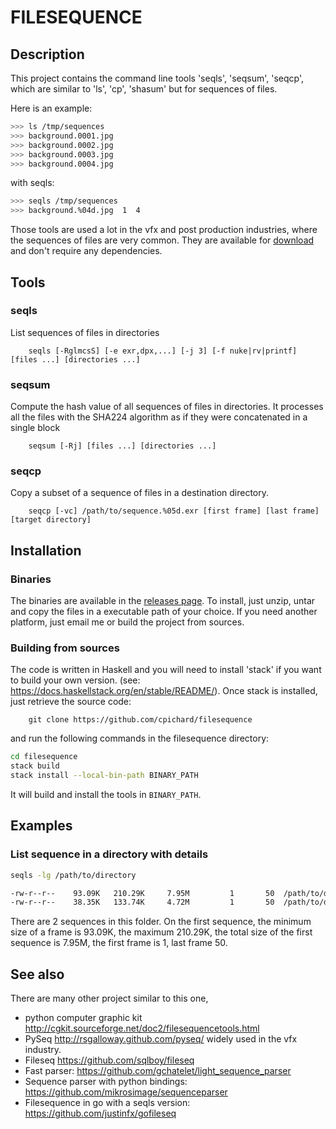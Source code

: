 FILESEQUENCE 
============

Description
------------

This project contains the command line tools 'seqls', 'seqsum', 'seqcp', which are similar to 'ls', 'cp', 'shasum' but for sequences of files. 

Here is an example: 
```bash
>>> ls /tmp/sequences
>>> background.0001.jpg
>>> background.0002.jpg
>>> background.0003.jpg
>>> background.0004.jpg
```
with seqls:
```bash
>>> seqls /tmp/sequences
>>> background.%04d.jpg  1  4
```
Those tools are used a lot in the vfx and post production industries, where the sequences of files are very common. They are available for [download](https://github.com/cpichard/filesequence/releases) and don't require any dependencies.


Tools
--------

### seqls
List sequences of files in directories

        seqls [-RglmcsS] [-e exr,dpx,...] [-j 3] [-f nuke|rv|printf] [files ...] [directories ...]

### seqsum
Compute the hash value of all sequences of files in directories. It processes all the files with the SHA224 algorithm as if they were concatenated in a single block 

        seqsum [-Rj] [files ...] [directories ...]

### seqcp
Copy a subset of a sequence of files in a destination directory.

        seqcp [-vc] /path/to/sequence.%05d.exr [first frame] [last frame] [target directory]

Installation
------------
### Binaries

The binaries are available in the [releases page](https://github.com/cpichard/filesequence/releases). To install, just unzip, untar and copy the files in a executable path of your choice. If you need another platform, just email me or build the project from sources.

### Building from sources
The code is written in Haskell and you will need to install 'stack' if you want to build your own version. (see: https://docs.haskellstack.org/en/stable/README/). 
Once stack is installed, just retrieve the source code:

        git clone https://github.com/cpichard/filesequence

and run the following commands in the filesequence directory:
```bash
cd filesequence
stack build
stack install --local-bin-path BINARY_PATH
```
It will build and install the tools in `BINARY_PATH`.

Examples
--------
### List sequence in a directory with details
```bash
seqls -lg /path/to/directory

-rw-r--r--    93.09K   210.29K     7.95M         1       50  /path/to/directory/checker_board_distotest.%04d.png
-rw-r--r--    38.35K   133.74K     4.72M         1       50  /path/to/directory/checker_board_clean.%04d.png
```
There are 2 sequences in this folder. On the first sequence, the minimum size of a frame is 93.09K, the maximum 210.29K, the total size of the first sequence is 7.95M, the first frame is 1, last frame 50.

See also
--------
There are many other project similar to this one,

* python computer graphic kit http://cgkit.sourceforge.net/doc2/filesequencetools.html
* PySeq http://rsgalloway.github.com/pyseq/ widely used in the vfx industry.
* Fileseq https://github.com/sqlboy/fileseq
* Fast parser: https://github.com/gchatelet/light_sequence_parser 
* Sequence parser with python bindings: https://github.com/mikrosimage/sequenceparser
* Filesequence in go with a seqls version: https://github.com/justinfx/gofileseq
